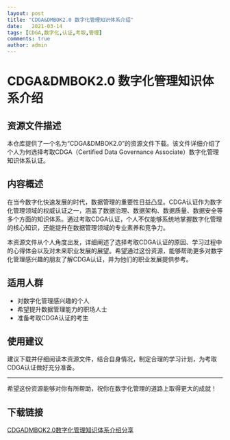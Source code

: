 ```yaml
---
layout: post
title: "CDGA&DMBOK2.0 数字化管理知识体系介绍"
date:   2021-03-14
tags: [CDGA,数字化,认证,考取,管理]
comments: true
author: admin
---
```

# CDGA&DMBOK2.0 数字化管理知识体系介绍

## 资源文件描述

本仓库提供了一个名为“CDGA&DMBOK2.0”的资源文件下载。该文件详细介绍了个人为何选择考取CDGA（Certified Data Governance Associate）数字化管理知识体系认证。

## 内容概述

在当今数字化快速发展的时代，数据管理的重要性日益凸显。CDGA认证作为数字化管理领域的权威认证之一，涵盖了数据治理、数据架构、数据质量、数据安全等多个方面的知识体系。通过考取CDGA认证，个人不仅能够系统地掌握数字化管理的核心知识，还能提升在数据管理领域的专业素养和竞争力。

本资源文件从个人角度出发，详细阐述了选择考取CDGA认证的原因、学习过程中的心得体会以及对未来职业发展的展望。希望通过这份资源，能够帮助更多对数字化管理感兴趣的朋友了解CDGA认证，并为他们的职业发展提供参考。

## 适用人群

- 对数字化管理感兴趣的个人
- 希望提升数据管理能力的职场人士
- 准备考取CDGA认证的考生

## 使用建议

建议下载并仔细阅读本资源文件，结合自身情况，制定合理的学习计划，为考取CDGA认证做好充分准备。

---

希望这份资源能够对你有所帮助，祝你在数字化管理的道路上取得更大的成就！

## 下载链接

[CDGADMBOK2.0数字化管理知识体系介绍分享](https://pan.quark.cn/s/a91df5df3263)